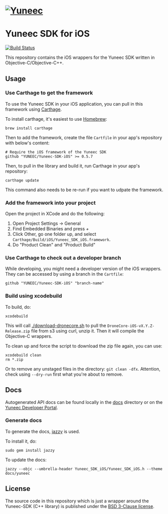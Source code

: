 # [![Yuneec](http://developer.yuneec.com/sites/default/files/ios-sdk/YuneecLogo.svg)](https://developer.yuneec.com)

# Yuneec SDK for iOS

[![Build Status](https://travis-ci.org/YUNEEC/Yuneec-SDK-iOS.svg?branch=master)](https://travis-ci.org/YUNEEC/Yuneec-SDK-iOS)

This repository contains the iOS wrappers for the Yuneec SDK written in Objective-C/Objective-C++.

## Usage

### Use Carthage to get the framework

To use the Yuneec SDK in your iOS application, you can pull in this framework using [Carthage](https://github.com/Carthage/Carthage).

To install carthage, it's easiest to use [Homebrew](https://brew.sh/):

```
brew install carthage
```

Then to add the framework, create the file `Cartfile` in your app's repository with below's content:

```
# Require the iOS framework of the Yuneec SDK
github "YUNEEC/Yuneec-SDK-iOS" >= 0.5.7
```

Then, to pull in the library and build it, run Carthage in your app's repository:

```
carthage update
```

This command also needs to be re-run if you want to udpate the framework.

### Add the framework into your project

Open the project in XCode and do the following:

1. Open Project Settings -> General
2. Find Embedded Binaries and press *+*
3. Click Other, go one folder up, and select `Carthage/Build/iOS/Yuneec_SDK_iOS.framework`.
4. Do "Product Clean" and "Product Build"

### Use Carthage to check out a developer branch

While developing, you might need a developer version of the iOS wrappers. They can be accessed by using a branch in the `Cartfile`:

```
github "YUNEEC/Yuneec-SDK-iOS" "branch-name"
```

### Build using xcodebuild

To build, do:

```
xcodebuild
```

This will call [./download-dronecore.sh](download-dronecore.sh) to pull the `DroneCore-iOS-vX.Y.Z-Release.zip` file from s3 using curl, unzip it. Then it will compile the Objective-C wrappers.

To clean up and force the script to download the zip file again, you can use:
```
xcodebuild clean
rm *.zip
```
Or to remove any unstaged files in the directory: `git clean -dfx`. Attention, check using `--dry-run` first what you're about to remove.

## Docs

Autogenerated API docs can be found locally in the [docs](docs) directory or on the [Yuneec Developer Portal](https://developer.yuneec.com/sites/default/files/ios-sdk/index.html).

### Generate docs

To generate the docs, [jazzy](https://github.com/realm/jazzy) is used.

To install it, do:

```
sudo gem install jazzy
```

To update the docs:

```
jazzy --objc --umbrella-header Yuneec_SDK_iOS/Yuneec_SDK_iOS.h --theme docs/yuneec
```

## License

The source code in this repository which is just a  wrapper around the Yuneec-SDK (C++ library) is published under the [BSD 3-Clause license](LICENSE).


